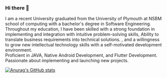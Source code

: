 ### Hi there 👋

I am a recent University graduated from the University of Plymouth at NSBM school of computing with a bachelor's degree in Software Engineering. 
Throughout my education, I have been skilled with a strong foundation in implementing and integration with intuitive problem-solving skills, Ability to translate business requirements into technical solutions.
, and a willingness to grow new intellectual technology skills with a self-motivated development environment.  
Proficient in JAVA, Native Android Development, and Flutter Development.
Passionate about implementing and launching new projects.

[![Anurag's GitHub stats](https://github-readme-stats.vercel.app/api?username=dilenDev)](https://github.com/anuraghazra/github-readme-stats)
